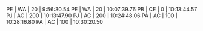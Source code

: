PE | WA | 20 |  9:56:30.54 
PE | WA | 20 | 10:07:39.76 
PB | CE | 0 | 10:13:44.57 
PJ | AC | 200 | 10:13:47.90 
PJ | AC | 200 | 10:24:48.06 
PA | AC | 100 | 10:28:16.80 
PA | AC | 100 | 10:30:20.50 
